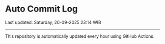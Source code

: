 # Auto Commit Log

Last updated: Saturday, 20-09-2025 23:14 WIB

---

This repository is automatically updated every hour using GitHub Actions.
